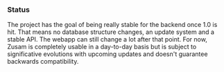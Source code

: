 ### Status

The project has the goal of being really stable for the backend once 1.0 is hit. That means no database structure changes, an update system and a stable API.
The webapp can still change a lot after that point.
For now, Zusam is completely usable in a day-to-day basis but is subject to significative evolutions with upcoming updates and doesn't guarantee backwards compatibility.

